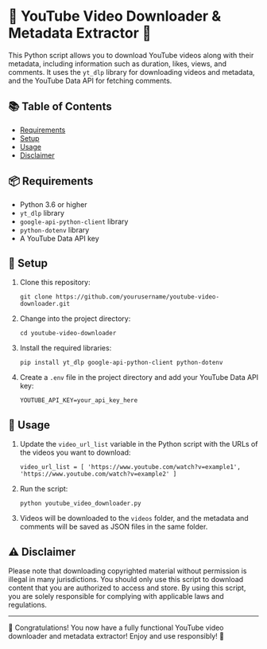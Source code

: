
# 🚀 YouTube Video Downloader & Metadata Extractor 🌟

This Python script allows you to download YouTube videos along with their metadata, including information such as duration, likes, views, and comments. It uses the `yt_dlp` library for downloading videos and metadata, and the YouTube Data API for fetching comments.

## 📚 Table of Contents

-   [Requirements](https://github.com/brunoboto96/youtube-comments-dl-python-fast#requirements)
-   [Setup](https://github.com/brunoboto96/youtube-comments-dl-python-fast#setup)
-   [Usage](https://github.com/brunoboto96/youtube-comments-dl-python-fast#usage)
-   [Disclaimer](https://github.com/brunoboto96/youtube-comments-dl-python-fast#disclaimer)

## 📦 Requirements

-   Python 3.6 or higher
-   `yt_dlp` library
-   `google-api-python-client` library
-   `python-dotenv` library
-   A YouTube Data API key

## 🔧 Setup

1.  Clone this repository:
    
    
    `git clone https://github.com/yourusername/youtube-video-downloader.git` 
    
2.  Change into the project directory:
    
    
    `cd youtube-video-downloader` 
    
3.  Install the required libraries:
    
    
    `pip install yt_dlp google-api-python-client python-dotenv` 
    
4.  Create a `.env` file in the project directory and add your YouTube Data API key:
    
    
    `YOUTUBE_API_KEY=your_api_key_here` 
    

## 🚀 Usage

1.  Update the `video_url_list` variable in the Python script with the URLs of the videos you want to download:
    
    
    `video_url_list = [
        'https://www.youtube.com/watch?v=example1',
        'https://www.youtube.com/watch?v=example2'
    ]` 
    
2.  Run the script:
    
    
    `python youtube_video_downloader.py` 
    
3.  Videos will be downloaded to the `videos` folder, and the metadata and comments will be saved as JSON files in the same folder.
    

## ⚠️ Disclaimer

Please note that downloading copyrighted material without permission is illegal in many jurisdictions. You should only use this script to download content that you are authorized to access and store. By using this script, you are solely responsible for complying with applicable laws and regulations.

----------

🎉 Congratulations! You now have a fully functional YouTube video downloader and metadata extractor! Enjoy and use responsibly! 🌟